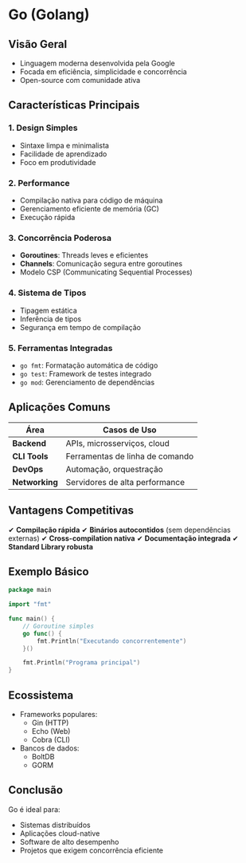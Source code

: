 # Go (Golang)

## Visão Geral

- Linguagem moderna desenvolvida pela Google
- Focada em eficiência, simplicidade e concorrência
- Open-source com comunidade ativa

## Características Principais

### 1. Design Simples

- Sintaxe limpa e minimalista
- Facilidade de aprendizado
- Foco em produtividade

### 2. Performance

- Compilação nativa para código de máquina
- Gerenciamento eficiente de memória (GC)
- Execução rápida

### 3. Concorrência Poderosa

- **Goroutines**: Threads leves e eficientes
- **Channels**: Comunicação segura entre goroutines
- Modelo CSP (Communicating Sequential Processes)

### 4. Sistema de Tipos

- Tipagem estática
- Inferência de tipos
- Segurança em tempo de compilação

### 5. Ferramentas Integradas

- `go fmt`: Formatação automática de código
- `go test`: Framework de testes integrado
- `go mod`: Gerenciamento de dependências

## Aplicações Comuns

| Área           | Casos de Uso                    |
| -------------- | ------------------------------- |
| **Backend**    | APIs, microsserviços, cloud     |
| **CLI Tools**  | Ferramentas de linha de comando |
| **DevOps**     | Automação, orquestração         |
| **Networking** | Servidores de alta performance  |

## Vantagens Competitivas

✔ **Compilação rápida**
✔ **Binários autocontidos** (sem dependências externas)
✔ **Cross-compilation nativa**
✔ **Documentação integrada**
✔ **Standard Library robusta**

## Exemplo Básico

```go
package main

import "fmt"

func main() {
    // Goroutine simples
    go func() {
        fmt.Println("Executando concorrentemente")
    }()

    fmt.Println("Programa principal")
}
```

## Ecossistema

- Frameworks populares:
  - Gin (HTTP)
  - Echo (Web)
  - Cobra (CLI)
- Bancos de dados:
  - BoltDB
  - GORM

## Conclusão

Go é ideal para:

- Sistemas distribuídos
- Aplicações cloud-native
- Software de alto desempenho
- Projetos que exigem concorrência eficiente
